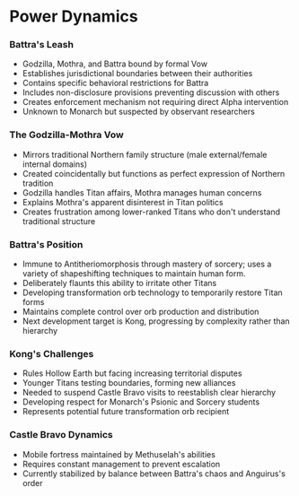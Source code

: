 # Power Dynamics

### Battra's Leash

- Godzilla, Mothra, and Battra bound by formal Vow
- Establishes jurisdictional boundaries between their authorities
- Contains specific behavioral restrictions for Battra
- Includes non-disclosure provisions preventing discussion with others
- Creates enforcement mechanism not requiring direct Alpha intervention
- Unknown to Monarch but suspected by observant researchers

### The Godzilla-Mothra Vow

- Mirrors traditional Northern family structure (male external/female internal domains)
- Created coincidentally but functions as perfect expression of Northern tradition
- Godzilla handles Titan affairs, Mothra manages human concerns
- Explains Mothra's apparent disinterest in Titan politics
- Creates frustration among lower-ranked Titans who don't understand traditional structure

### Battra's Position

- Immune to Antitheriomorphosis through mastery of sorcery; uses a variety of shapeshifting techniques to maintain human form.
- Deliberately flaunts this ability to irritate other Titans
- Developing transformation orb technology to temporarily restore Titan forms
- Maintains complete control over orb production and distribution
- Next development target is Kong, progressing by complexity rather than hierarchy

### Kong's Challenges

- Rules Hollow Earth but facing increasing territorial disputes
- Younger Titans testing boundaries, forming new alliances
- Needed to suspend Castle Bravo visits to reestablish clear hierarchy
- Developing respect for Monarch's Psionic and Sorcery students
- Represents potential future transformation orb recipient

### Castle Bravo Dynamics

- Mobile fortress maintained by Methuselah's abilities
- Requires constant management to prevent escalation
- Currently stabilized by balance between Battra's chaos and Anguirus's order